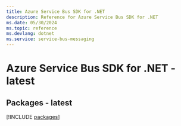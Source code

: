 ```yaml
---
title: Azure Service Bus SDK for .NET
description: Reference for Azure Service Bus SDK for .NET
ms.date: 05/30/2024
ms.topic: reference
ms.devlang: dotnet
ms.service: service-bus-messaging
---
```

# Azure Service Bus SDK for .NET - latest
## Packages - latest
[!INCLUDE [packages](service-bus-index.md)]